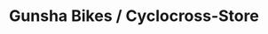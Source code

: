 ---
title: "Gunsha Bikes / Cyclocross-Store"
url: /baernau/gunsha-bikes-cyclocross-store/
shop: Fahrrad
---